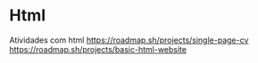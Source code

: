 # Html
Atividades com html
https://roadmap.sh/projects/single-page-cv
https://roadmap.sh/projects/basic-html-website
